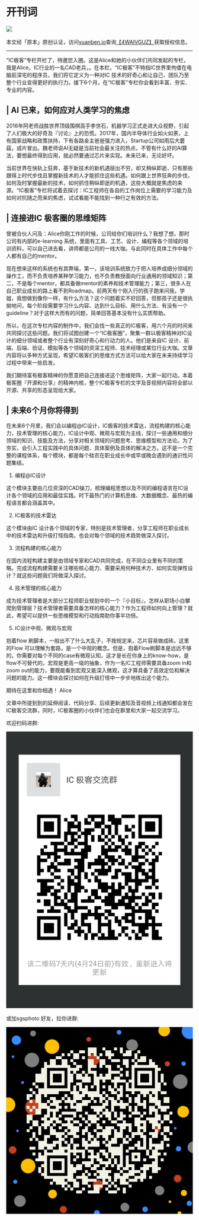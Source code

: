 # 开刊词

![](https://yb-img.oss-cn-shanghai.aliyuncs.com/badges/4WAIVGUZXR441UZDOVWNMQVUFJSXJ4PD10CF65OEDZNWM2VRV4.png)

本文经「原本」原创认证，访问[yuanben.io](http://yuanben.io/)查询[【4WAIVGUZ】](https://yuanben.io/article/4WAIVGUZXR441UZDOVWNMQVUFJSXJ4PD10CF65OEDZNWM2VRV4)获取授权信息。

---

“IC极客”专栏开栏了，特邀您入圈。这是Alice和她的小伙伴们共同发起的专栏，我是Alice，IC行业的一名CAD老兵，。在本栏，“IC极客”不特指IC世界里佝偻在电脑前深宅的程序员，我们将它定义为一种对IC 技术的好奇心和让自己、团队乃至整个行业变得更好的执行力。接下6个月，在“IC极客”专栏你会看到丰富、夯实、专业的内容。

## | AI 已来，如何应对人类学习的焦虑

2016年阿老师战胜世界顶级围棋高手李世石，机器学习正式走进大众视野，引起了人们极大的好奇及『讨论』上的恐慌。2017年，国内半导体行业如火如荼，上有国家战略和政策扶持，下有各路金主爸爸强力进入，Startup公司如雨后大蘑菇，成片冒出。魏老师说AI无疑是当前社会最关注的热点，不管有什么好的AI算法，要想最终得到应用，就必然要通过芯片来实现。未来已来，无论好坏。

当前世界在快轨上狂奔，基于新技术的新机遇层出不穷，却又稍纵即逝，只有那些跟得上时代步伐且掌握新技术的人才能抓住这些机遇。如何跟上世界狂奔的步伐，如何及时掌握最新的技术，如何抓住稍纵即逝的机遇，这些大概就是焦虑的来源。“IC极客”专栏将试着去探讨：IC工程师在各自的工作岗位上需要的学习能力及如何对抗随之而来的焦虑，试试看能不能找到一种行之有效的方法。

## | 连接进IC 极客圈的思维矩阵

曾被合伙人问及：Alice你刚工作的时候，公司给你们培训什么？我想了想，那时公司有内部的e-learning 系统，里面有工具、工艺、设计、编程等各个领域的培训资料，可以自己进去看，讲师都是公司的一线大咖。与此同时在具体工作中每个人都有自己的mentor。

现在想来这样的系统也有其弊端，第一，该培训系统致力于把人培养成细分领域的操作工，而不负责培养某种学习能力，也不负责教授面向行业通用的领域知识；第二，不是每个mentor，都具备做mentor的素养和技术管理能力；第三，很多人在自己职业成长的路上看不到Roadmap。前两天有个刚入行的孩子跑来问我，学姐，我想做到像你一样，有什么方法？这个问题着实不好回答，但那孩子还是很执拗地问，每个阶段需要学习什么内容、达到什么目标、用什么方法、有没有一个guideline？对于这样大而有的问题，简单回答基本没有什么实质帮助。

所以，在这次专栏内容的制作中，我们会找一些真正的IC极客，用六个月的时间来共同探讨这些问题。我们将试图创建一个“IC极客圈”，聚集一群以极客精神对IC设计的细分领域或者整个行业有深刻好奇心和行动力的人。他们是来自IC 设计、前端、后端、验证、模拟等各个领域的资深工程师、技术经理或某位行业大咖。文章内容将以多种方式呈现，希望IC极客们的思维方式方法可以给大家在未来持续学习过程中带来一些启发。

我们期待富有极客精神的你愿意把自己连接进这个思维矩阵，大家一起行动。本着极客圈『开源和分享』的精神内核，整个IC极客专栏的文字及音视频内容将全部以开源、共享的形态呈现给大家。

## | 未来6个月你将得到

在未来6个月里，我们会以编程@IC设计，IC极客的技术雷达，流程构建的核心能力，技术管理的核心能力，IC设计中观、微观与宏观为主线，探讨一些通用和细分领域的知识、技能及方法，分享对相关领域的问题思考、思维模型和方法论。为了夯实，会引入工程实践中的具体问题、具体案例及具体的解决之方。这不是一个完整的课程体系，每个模块，都是每个硅农在职业成长中或早或晚会遇到的通识性问题集结。

1. 编程@IC设计

这个模块主要由几位资深的CAD操刀，梳理编程思想以及不同的编程语言在IC设计各个领域的应用和最佳实践。时下最热门的计算机思维、大数据概念、最热的编程语言都会涵盖其中。

2. IC极客的技术雷达

这个模块由IC 设计各个领域的专家，特别是技术管理者，分享工程师在职业成长中的技术雷达和升级打怪指南。也会对每个领域的技术趋势做深入探讨。

3. 流程构建的核心能力

在国内流程构建主要是由领域专家和CAD共同完成，在不同企业里有不同的策略。完成流程构建需要关注哪些核心能力、需要采用何种技术方、如何实现弹性设计？就这些问题我们将做深入探讨。

4. 技术管理的核心能力

成为技术管理者是大部分工程师职业规划中的一个『小目标』，怎样从职场小白攀爬到管理层？技术管理者需要具备怎样的核心能力？作为工程师如何向上管理？就此，希望可以提供一些思维模型和行动指南助你事半功倍。

5. IC设计中观、微观与宏观 

抱着flow 刷脚本，一般出不了什么大乱子，不按规定来，芯片容易做成砖。这里的Flow 可以理解为套路，是一个中观的概念。但是，抱着Flow刷脚本是远远不够的，你需要对每个不同的case有微观认知，这才是长在你身上的know-how，是flow不可替代的。宏观是更高一级的抽象，作为一名IC工程师需要具备zoom in和zoom out的能力，要既能看到宏观又能深入微观，这才算具备了高效定位和解决问题的能力。这一模块会探讨如何在升级打怪中一步步地练出这个能力。

期待在这里和你相遇！
Alice

文章中所提到到的延伸阅读、代码分享、后续更新通知及音视频上线通知都会发在IC极客交流群，同时，IC极客圈的小伙伴们也会在群里和大家一起交流学习。

欢迎扫码进群:

![扫码进群](../res/img/wechat_group_qrcode.png)

或加sgsphoto 好友，拉你进群:

![加好友](../res/img/wechat_sgsphoto.jpg)
